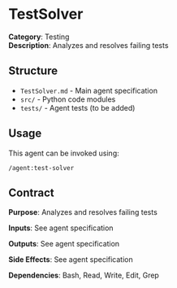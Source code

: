 # TestSolver

**Category**: Testing  
**Description**: Analyzes and resolves failing tests

## Structure

- `TestSolver.md` - Main agent specification
- `src/` - Python code modules
- `tests/` - Agent tests (to be added)

## Usage

This agent can be invoked using:
```
/agent:test-solver
```

## Contract

**Purpose**: Analyzes and resolves failing tests

**Inputs**: See agent specification

**Outputs**: See agent specification

**Side Effects**: See agent specification

**Dependencies**: Bash, Read, Write, Edit, Grep
